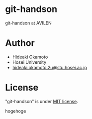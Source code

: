 # git-handson
git-handson at AVILEN

# Author
* Hideaki Okamoto
* Hosei University
* hideaki.okamoto.2u@stu.hosei.ac.jp

# License
"git-handson" is under [MIT license](https://en.wikipedia.org/wiki/MIT_License).


hogehoge
